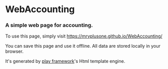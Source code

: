 # WebAccounting
### A simple web page for accounting.

To use this page, simply visit https://mrvplusone.github.io/WebAccounting/

You can save this page and use it offline. All data are stored locally in your browser.

It's generated by [play framework](https://www.playframework.com)'s Html template engine.
